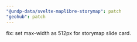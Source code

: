 ```yaml
---
"@undp-data/svelte-maplibre-storymap": patch
"geohub": patch
---
```


fix: set max-width as 512px for storymap slide card.
